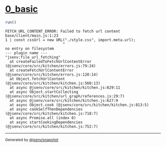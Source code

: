# [0_basic](../../js_import_meta_url_not_found_build.test.mjs#L22)

```js
run()
```

```console
FETCH_URL_CONTENT_ERROR: Failed to fetch url content
base/client/main.js:1:23
1 | const cssUrl = new URL("./style.css", import.meta.url);
                          ^
no entry on filesystem
--- plugin name ---
"jsenv:file_url_fetching"
  at createFailedToFetchUrlContentError (@jsenv/core/src/kitchen/errors.js:79:24)
  at createFetchUrlContentError (@jsenv/core/src/kitchen/errors.js:120:14)
  at Object.fetchUrlContent (@jsenv/core/src/kitchen/kitchen.js:560:13)
  at async @jsenv/core/src/kitchen/kitchen.js:629:11
  at async Object.startCollecting (@jsenv/core/src/kitchen/url_graph/references.js:29:7)
  at async @jsenv/core/src/kitchen/kitchen.js:627:9
  at async Object.cook (@jsenv/core/src/kitchen/kitchen.js:813:5)
  at async cookSelfThenDependencies (@jsenv/core/src/kitchen/kitchen.js:718:7)
  at async Promise.all (index 0)
  at async startCookingDependencies (@jsenv/core/src/kitchen/kitchen.js:752:7)
```

---

<sub>
  Generated by <a href="https://github.com/jsenv/core/tree/main/packages/tooling/snapshot">@jsenv/snapshot</a>
</sub>
